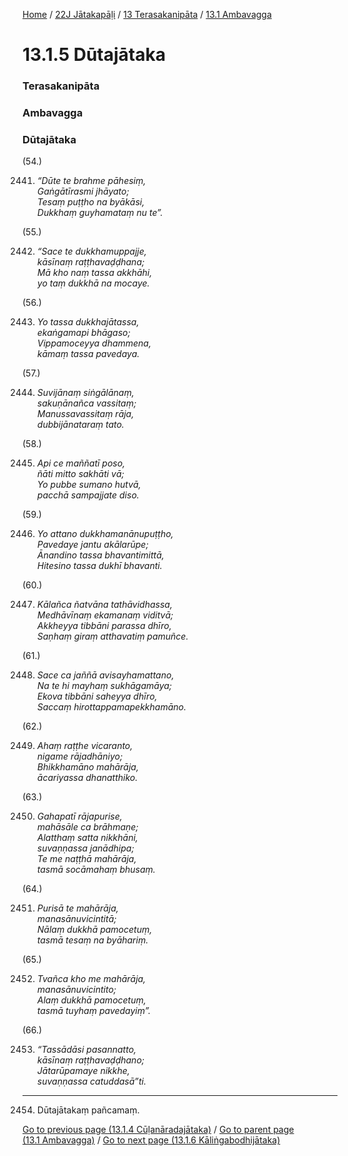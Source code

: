 
[Home](/) / [22J Jātakapāḷi](/tipitaka/22J.md) / [13 Terasakanipāta](/tipitaka/22J/13.md) / [13.1 Ambavagga](/tipitaka/22J/13/13.1.md)

# 13.1.5 Dūtajātaka

### Terasakanipāta

### Ambavagga

### Dūtajātaka

(54.)

2441. _“Dūte te brahme pāhesiṃ,_  
_Gaṅgātīrasmi jhāyato;_  
_Tesaṃ puṭṭho na byākāsi,_  
_Dukkhaṃ guyhamataṃ nu te”._  


(55.)

2442. _“Sace te dukkhamuppajje,_  
_kāsīnaṃ raṭṭhavaḍḍhana;_  
_Mā kho naṃ tassa akkhāhi,_  
_yo taṃ dukkhā na mocaye._  


(56.)

2443. _Yo tassa dukkhajātassa,_  
_ekaṅgamapi bhāgaso;_  
_Vippamoceyya dhammena,_  
_kāmaṃ tassa pavedaya._  


(57.)

2444. _Suvijānaṃ siṅgālānaṃ,_  
_sakuṇānañca vassitaṃ;_  
_Manussavassitaṃ rāja,_  
_dubbijānataraṃ tato._  


(58.)

2445. _Api ce maññatī poso,_  
_ñāti mitto sakhāti vā;_  
_Yo pubbe sumano hutvā,_  
_pacchā sampajjate diso._  


(59.)

2446. _Yo attano dukkhamanānupuṭṭho,_  
_Pavedaye jantu akālarūpe;_  
_Ānandino tassa bhavantimittā,_  
_Hitesino tassa dukhī bhavanti._  


(60.)

2447. _Kālañca ñatvāna tathāvidhassa,_  
_Medhāvīnaṃ ekamanaṃ viditvā;_  
_Akkheyya tibbāni parassa dhīro,_  
_Saṇhaṃ giraṃ atthavatiṃ pamuñce._  


(61.)

2448. _Sace ca jaññā avisayhamattano,_  
_Na te hi mayhaṃ sukhāgamāya;_  
_Ekova tibbāni saheyya dhīro,_  
_Saccaṃ hirottappamapekkhamāno._  


(62.)

2449. _Ahaṃ raṭṭhe vicaranto,_  
_nigame rājadhāniyo;_  
_Bhikkhamāno mahārāja,_  
_ācariyassa dhanatthiko._  


(63.)

2450. _Gahapatī rājapurise,_  
_mahāsāle ca brāhmaṇe;_  
_Alatthaṃ satta nikkhāni,_  
_suvaṇṇassa janādhipa;_  
_Te me naṭṭhā mahārāja,_  
_tasmā socāmahaṃ bhusaṃ._  


(64.)

2451. _Purisā te mahārāja,_  
_manasānuvicintitā;_  
_Nālaṃ dukkhā pamocetuṃ,_  
_tasmā tesaṃ na byāhariṃ._  


(65.)

2452. _Tvañca kho me mahārāja,_  
_manasānuvicintito;_  
_Alaṃ dukkhā pamocetuṃ,_  
_tasmā tuyhaṃ pavedayiṃ”._  


(66.)

2453. _“Tassādāsi pasannatto,_  
_kāsīnaṃ raṭṭhavaḍḍhano;_  
_Jātarūpamaye nikkhe,_  
_suvaṇṇassa catuddasā”ti._  


---

2454. Dūtajātakaṃ pañcamaṃ.



[Go to previous page (13.1.4 Cūḷanāradajātaka)](/tipitaka/22J/13/13.1/13.1.4.md) / [Go to parent page (13.1 Ambavagga)](/tipitaka/22J/13/13.1.md) / [Go to next page (13.1.6 Kāliṅgabodhijātaka)](/tipitaka/22J/13/13.1/13.1.6.md)


